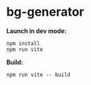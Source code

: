 # bg-generator

**Launch in dev mode:**
```
npm install
npm run vite
```

**Build:**
```
npm run vite -- build
```

